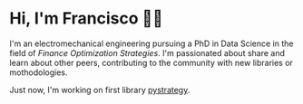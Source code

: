 # Hi, I'm Francisco 👋🏼

I'm an electromechanical engineering pursuing a PhD in Data Science in the field of *Finance Optimization Strategies*. I'm passionated about share and learn about other peers, contributing to the community with new libraries or mothodologies.

Just now, I'm working on first library [pystrategy](https://pypi.org/project/pystrategy/). 
